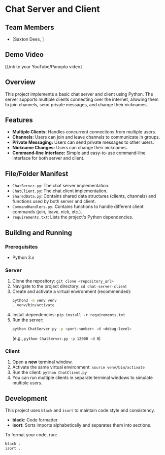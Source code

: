 # Chat Server and Client

## Team Members

*   [Saxton Dees, <id>]

## Demo Video

[Link to your YouTube/Panopto video]

## Overview

This project implements a basic chat server and client using Python. The server supports multiple clients connecting over the internet, allowing them to join channels, send private messages, and change their nicknames.

## Features

* **Multiple Clients:** Handles concurrent connections from multiple users.
* **Channels:** Users can join and leave channels to communicate in groups.
* **Private Messaging:**  Users can send private messages to other users.
* **Nickname Changes:** Users can change their nicknames.
* **Command-line Interface:** Simple and easy-to-use command-line interface for both server and client.

## File/Folder Manifest

*   `ChatServer.py`: The chat server implementation.
*   `ChatClient.py`: The chat client implementation.
*   `SharedData.py`: Contains shared data structures (clients, channels) and functions used by both server and client.
*   `CommandHandlers.py`: Contains functions to handle different client commands (join, leave, nick, etc.).
*   `requirements.txt`: Lists the project's Python dependencies.

## Building and Running

### Prerequisites

* Python 3.x

### Server

1.  Clone the repository: `git clone <repository_url>`
2.  Navigate to the project directory: `cd chat-server-client`
3.  Create and activate a virtual environment (recommended):
    ```bash
    python3 -m venv venv
    . venv/bin/activate
    ```
4.  Install dependencies: `pip install -r requirements.txt`
5.  Run the server: 
    ```bash
    python ChatServer.py -p <port-number> -d <debug-level> 
    ```
    (e.g., `python ChatServer.py -p 12000 -d 0`)

### Client

1.  Open a **new** terminal window.
2.  Activate the same virtual environment: `source venv/bin/activate`
3.  Run the client: `python ChatClient.py`
4.  You can run multiple clients in separate terminal windows to simulate multiple users.

##  Development

This project uses `black` and `isort` to maintain code style and consistency.

*   **black:**  Code formatter.
*   **isort:**  Sorts imports alphabetically and separates them into sections.

To format your code, run:

```bash
black .
isort .